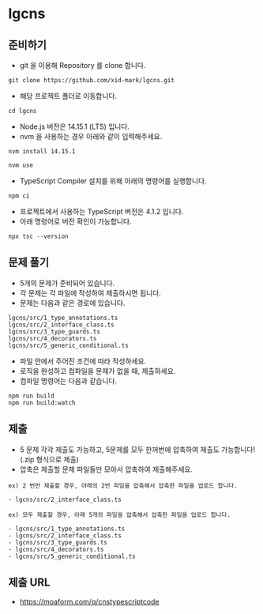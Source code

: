 # lgcns

## 준비하기

- git 을 이용해 Repository 를 clone 합니다.

```
git clone https://github.com/xid-mark/lgcns.git
```

- 해당 프로젝트 폴더로 이동합니다.

```
cd lgcns
```

- Node.js 버전은 14.15.1 (LTS) 입니다.
- nvm 을 사용하는 경우 아래와 같이 입력해주세요.

```
nvm install 14.15.1

nvm use
```

- TypeScript Compiler 설치를 위해 아래의 명령어를 실행합니다.

```
npm ci
```

- 프로젝트에서 사용하는 TypeScript 버전은 4.1.2 입니다.
- 아래 명령어로 버전 확인이 가능합니다.

```
npx tsc --version
```

## 문제 풀기

- 5개의 문제가 준비되어 있습니다.
- 각 문제는 각 파일에 작성하여 제출하시면 됩니다.
- 문제는 다음과 같은 경로에 있습니다.

```
lgcns/src/1_type_annotations.ts
lgcns/src/2_interface_class.ts
lgcns/src/3_type_guards.ts
lgcns/src/4_decorators.ts
lgcns/src/5_generic_conditional.ts
```

- 파일 안에서 주어진 조건에 따라 작성하세요.
- 로직을 완성하고 컴파일을 문제가 없을 때, 제출하세요.
- 컴파일 명령어는 다음과 같습니다.

```
npm run build
npm run build:watch
```

## 제출

- 5 문제 각각 제출도 가능하고, 5문제를 모두 한꺼번에 압축하여 제출도 가능합니다! (.zip 형식으로 제출)
- 압축은 제출할 문제 파일들만 모아서 압축하여 제출해주세요.

```
ex) 2 번만 제출할 경우, 아래의 2번 파일을 압축해서 압축한 파일을 업로드 합니다.

- lgcns/src/2_interface_class.ts

ex) 모두 제출할 경우, 아래 5개의 파일을 압축해서 압축한 파일을 업로드 합니다.

- lgcns/src/1_type_annotations.ts
- lgcns/src/2_interface_class.ts
- lgcns/src/3_type_guards.ts
- lgcns/src/4_decorators.ts
- lgcns/src/5_generic_conditional.ts
```

## 제출 URL

- https://moaform.com/q/cnstypescriptcode
